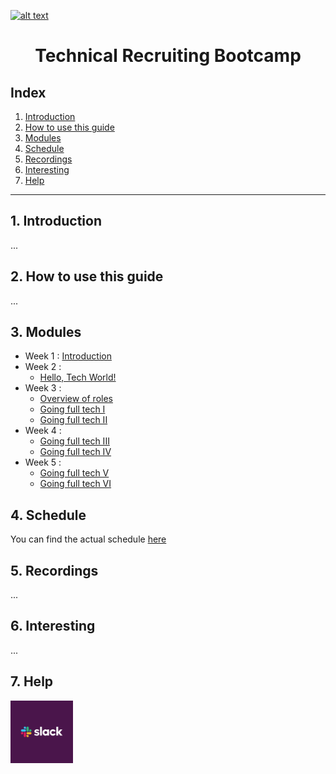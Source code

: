 <a href="https://www.core-code.io/">

![alt text](https://uploads-ssl.webflow.com/5eb2f56932c3562feab232e3/5f73550d00249e7e96c9f3de_Logo.png "corecodeio")

</a>

<h1 align="center">Technical Recruiting Bootcamp</h1>

## Index

1. [Introduction](#1-introduction)
2. [How to use this guide](#2-how-to-use-this-guide)
3. [Modules](#3-modules)
4. [Schedule](#4-schedule)
5. [Recordings](#5-recordings)
6. [Interesting](#6-interesting)
7. [Help](#7-help)
------

## 1. Introduction
<p>...</p>

## 2. How to use this guide
<p>...</p>

## 3. Modules
* Week 1 : [Introduction](src/introduction)
* Week 2 :
  - [Hello, Tech World!]()
* Week 3 : 
  - [Overview of roles]()
  - [Going full tech I]()
  - [Going full tech II]()
* Week 4 : 
  - [Going full tech III]()
  - [Going full tech IV]()
* Week 5 :
  - [Going full tech V]()
  - [Going full tech VI]()

## 4. Schedule
You can find the actual schedule [here](src/schedule)

## 5. Recordings
...

## 6. Interesting
...

## 7. Help
<img src="src/assets/contact_us/slack.png" width="100px" class="leftAlign">
